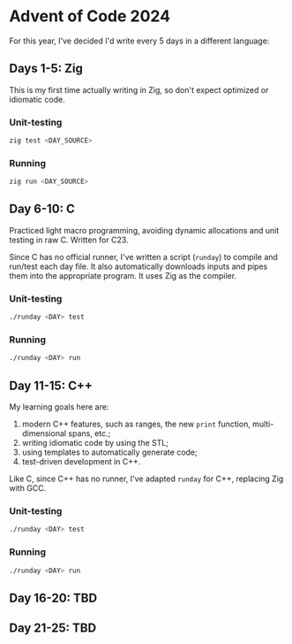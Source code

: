 # Advent of Code 2024

For this year, I've decided I'd write every 5 days in a different language:

## Days 1-5: Zig

This is my first time actually writing in Zig, so don't expect optimized or idiomatic code.

### Unit-testing

```sh
zig test <DAY_SOURCE>
```

### Running

```sh
zig run <DAY_SOURCE>
```

## Day 6-10: C

Practiced light macro programming, avoiding dynamic allocations and unit testing in raw C. Written for C23.

Since C has no official runner, I've written a script (`runday`) to compile and run/test each day file. It also automatically downloads inputs and pipes them into the appropriate program. It uses Zig as the compiler.

### Unit-testing

```sh
./runday <DAY> test
```

### Running

```sh
./runday <DAY> run
```

## Day 11-15: C++

My learning goals here are: 

1) modern C++ features, such as ranges, the new `print` function, multi-dimensional spans, etc.;
2) writing idiomatic code by using the STL;
3) using templates to automatically generate code;
4) test-driven development in C++.

Like C, since C++ has no runner, I've adapted `runday` for C++, replacing Zig with GCC.

### Unit-testing

```sh
./runday <DAY> test
```

### Running

```sh
./runday <DAY> run
```

## Day 16-20: TBD

## Day 21-25: TBD

